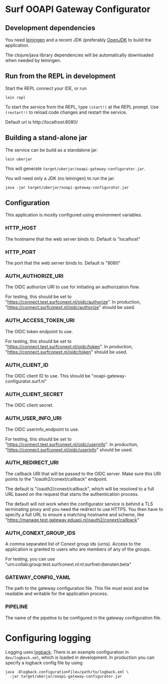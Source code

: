 # Surf OOAPI Gateway Configurator

## Development dependencies

You need [leiningen](https://leiningen.org/) and a recent JDK
(preferably [OpenJDK](http://openjdk.java.net/) to build the
application.

The clojure/java library dependencies will be automatically downloaded
when needed by leiningen.

## Run from the REPL in development

Start the REPL connect your IDE, or run

    lein repl

To start the service from the REPL, type `(start!)` at the REPL
prompt. Use `(restart!)` to reload code changes and restart the
service.

Default url is http://localhost:8080/

## Building a stand-alone jar

The service can be build as a standalone jar:

    lein uberjar

This will generate
`target/uberjar/ooapi-gateway-configurator.jar`.

You will need only a JDK (no leiningen) to run the jar:

    java -jar target/uberjar/ooapi-gateway-configurator.jar

## Configuration

This application is mostly configured using environment variables.

### HTTP_HOST

The hostname that the web server binds to. Default is "localhost"

### HTTP_PORT

The port that the web server binds to. Default is "8080"

### AUTH_AUTHORIZE_URI

The OIDC authorize URI to use for initiating an authorization
flow.

For testing, this should be set to
"https://connect.test.surfconext.nl/oidc/authorize". In production, "https://connect.surfconext.nl/oidc/authorize" should be used.

### AUTH_ACCESS_TOKEN_URI

The OIDC token endpoint to use.

For testing, this should be set to
"https://connect.test.surfconext.nl/oidc/token". In production,
"https://connect.surfconext.nl/oidc/token" should be used.

### AUTH_CLIENT_ID

The OIDC client ID to use. This should be
"ooapi-gateway-configurator.surf.nl"

### AUTH_CLIENT_SECRET

The OIDC client secret.

### AUTH_USER_INFO_URI

The OIDC userinfo_endpoint to use. 

For testing, this should be set to
"https://connect.test.surfconext.nl/oidc/userinfo". In production,
"https://connect.surfconext.nl/oidc/userinfo" should be used.

### AUTH_REDIRECT_URI

The callback URI that will be passed to the OIDC server. Make sure
this URI points to the "/oauth2/conext/callback" endpoint.

The default is "/oauth2/conext/callback", which will be resolved to a
full URL based on the request that starts the authentication
process.

The default will not work when the configurator service is behind a
TLS terminating proxy and you need the redirect to use HTTPS. You then
have to specify a full URL to ensure a matching hostname and scheme,
like "https://manage.test.gateway.eduapi.nl/oauth2/conext/callback"

### AUTH_CONEXT_GROUP_IDS

A comma separated list of Conext group ids (urns). Access to the
application is granted to users who are members of any of the groups.

For testing, you can use
"urn:collab:group:test.surfconext.nl:nl:surfnet:diensten:beta"

### GATEWAY_CONFIG_YAML

The path to the gateway configuration file. This file must exist and
be readable and writable for the application process.

### PIPELINE

The name of the pipeline to be configured in the gateway configuration file.

# Configuring logging

Logging uses [logback](https://www.baeldung.com/logback). There is an
example configuration in `dev/logback.xml`, which is loaded in
development. In production you can specify a logback config file by
using

    java -Dlogback.configurationFile=/path/to/logback.xml \
      -jar target/uberjar/ooapi-gateway-configurator.jar
